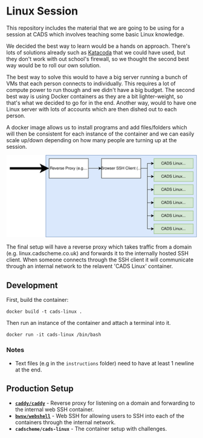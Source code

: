 # Linux Session

This repository includes the material that we are going to be using for a session at CADS which involves teaching some basic Linux knowledge.

We decided the best way to learn would be a hands on approach. There's lots of solutions already such as [Katacoda](https://www.katacoda.com/) that we could have used, but they don't work with out school's firewall, so we thought the second best way would be to roll our own solution.

The best way to solve this would to have a big server running a bunch of VMs that each person connects to individually. This requires a lot of compute power to run though and we didn't have a big budget. The second best way is using Docker containers as they are a bit lighter-weight, so that's what we decided to go for in the end. Another way, would to have one Linux server with lots of accounts which are then dished out to each person.

A docker image allows us to install programs and add files/folders which will then be consistent for each instance of the container and we can easily scale up/down depending on how many people are turning up at the session.

![](setup.svg)

The final setup will have a reverse proxy which takes traffic from a domain (e.g. linux.cadscheme.co.uk) and forwards it to the internally hosted SSH client. When someone connects through the SSH client it will communicate through an internal network to the relavent 'CADS Linux' container.

## Development

First, build the container:

```
docker build -t cads-linux .
```

Then run an instance of the container and attach a terminal into it.

```
docker run -it cads-linux /bin/bash
```

### Notes

- Text files (e.g in the `instructions` folder) need to have at least 1 newline at the end.

## Production Setup

- **[`caddy/caddy`](https://hub.docker.com/r/caddy/caddy)** - Reverse proxy for listening on a domain and forwarding to the internal web SSH container.
- **[`bwsw/webshell`](https://hub.docker.com/r/bwsw/webshell)** - Web SSH for allowing users to SSH into each of the containers through the internal network.
- **`cadscheme/cads-linux`** - The container setup with challenges.